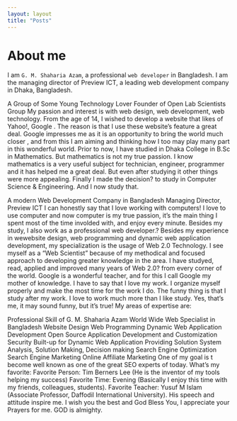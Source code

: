 ```yaml
---
layout: layout
title: "Posts"
---
```



# About me

I am ``G. M. Shaharia Azam``, a professional `web developer` in Bangladesh. I am the managing director of Preview ICT, a leading web development company in Dhaka, Bangladesh.

A Group of Some Young Technology Lover Founder of Open Lab Scientists Group My passion and interest is with web design, web development, web technology. From the age of 14, I wished to develop a website that likes of Yahoo!, Google . The reason is that I use these website’s feature a great deal. Google impresses me as it is an opportunity to bring the world much closer , and from this I am aiming and thinking how I too may play many part in this wonderful world. Prior to now, I have studied in Dhaka College in B.Sc in Mathematics. But mathematics is not my true passion. I know mathematics is a very useful subject for technician, engineer, programmer and it has helped me a great deal. But even after studying it other things were more appealing. Finally I made the decision? to study in Computer Science & Engineering. And I now study that.

A modern Web Development Company in Bangladesh Managing Director, Preview ICT I can honestly say that I love working with computers! I love to use computer and now computer is my true passion, it’s the main thing I spent most of the time involded with, and enjoy every minute. Besides my study, I also work as a professional web developer.? Besides my experience in wewebsite design, web programming and dynamic web application development, my specialization is the usage of Web 2.0 Technology. I see myself as a “Web Scientist” because of my methodical and focused approach to developing greater knowledge in the area. I have studyed, read, applied and improved many years of Web 2.0? from every corner of the world. Google is a wonderful teacher, and for this I call Google my mother of knowledge. I have to say that I love my work. I organize myself properly and make the most time for the work I do. The funny thing is that I study after my work. I love to work much more than I like study. Yes, that’s me, it may sound funny, but it’s true! My areas of expertise are:

Professional Skill of G. M. Shaharia Azam
World Wide Web Specialist in Bangladesh
Website Design
Web Programming
Dynamic Web Application Development
Open Source Application Development and Customization
Security Built-up for Dynamic Web Application
Providing Solution
System Analysis, Solution Making, Decision making
Search Engine Optimization
Search Engine Marketing
Online Affiliate Marketing
One of my goal is t become well known as one of the great SEO experts of today. What’s my favorite: Favorite Person: Tim Berners Lee (He is the inventor of my tools helping my success) Favorite Time: Evening (Basically I enjoy this time with my friends, colleagues, students). Favorite Teacher: Yusuf M Islam (Associate Professor, Daffodil International University). His speech and attitude inspire me. I wish you the best and God Bless You, I appreciate your Prayers for me. GOD is almighty.